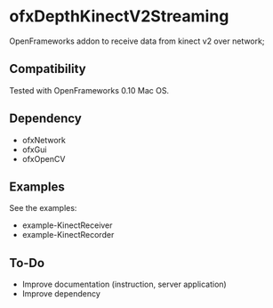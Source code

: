 # ofxDepthKinectV2Streaming

OpenFrameworks addon to receive data from kinect v2 over network;

## Compatibility

Tested with OpenFrameworks 0.10 Mac OS.

## Dependency

- ofxNetwork
- ofxGui
- ofxOpenCV

## Examples

See the examples:

- example-KinectReceiver
- example-KinectRecorder

## To-Do

- Improve documentation (instruction, server application)
- Improve dependency